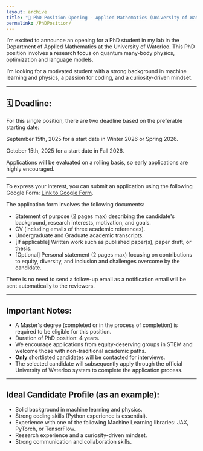 ```yaml
---
layout: archive
title: "📢 PhD Position Opening - Applied Mathematics (University of Waterloo)"
permalink: /PhDPosition/
---
```


I’m excited to announce an opening for a PhD student in my lab in the Department of Applied Mathematics at the University of Waterloo. This PhD position involves a research focus on quantum many-body physics, optimization and language models.

I’m looking for a motivated student with a strong background in machine learning and physics, a passion for coding, and a curiosity-driven mindset.

---

## 🗓️ Deadline: 

For this single position, there are two deadline based on the preferable starting date:

September 15th, 2025 for a start date in Winter 2026 or Spring 2026. 

October 15th, 2025 for a start date in Fall 2026. 

Applications will be evaluated on a rolling basis, so early applications are highly encouraged.

---

To express your interest, you can submit an application using the following Google Form: [Link to Google Form](https://forms.gle/y8Sm4KiKjjszeemW9).

The application form involves the following documents:

* Statement of purpose (2 pages max) describing the candidate's background, research interests, motivation, and goals.
* CV (including emails of three academic references).
* Undergraduate and Graduate academic transcripts.
* [If applicable] Written work such as published paper(s), paper draft, or thesis.
* [Optional] Personal statement (2 pages max) focusing on contributions to equity, diversity, and inclusion and challenges overcome by the candidate.

There is no need to send a follow-up email as a notification email will be sent automatically to the reviewers.

---

## Important Notes:

* A Master's degree (completed or in the process of completion) is required to be eligible for this position.
* Duration of PhD position: 4 years.
* We encourage applications from equity-deserving groups in STEM and welcome those with non-traditional academic paths.
* **Only** shortlisted candidates will be contacted for interviews.
* The selected candidate will subsequently apply through the official University of Waterloo system to complete the application process.

---
 
## Ideal Candidate Profile (as an example):
* Solid background in machine learning and physics.
* Strong coding skills (Python experience is essential).
* Experience with one of the following Machine Learning libraries: JAX, PyTorch, or TensorFlow.
* Research experience and a curiosity-driven mindset.
* Strong communication and collaboration skills.
